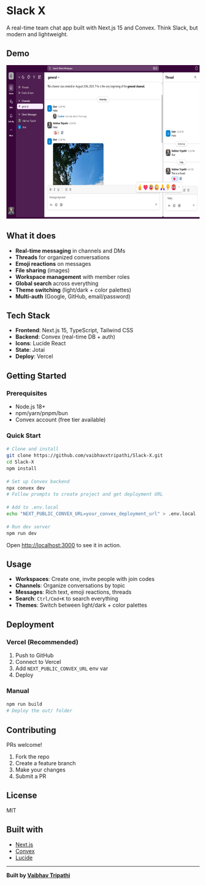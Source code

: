 # Slack X

A real-time team chat app built with Next.js 15 and Convex. Think Slack, but modern and lightweight.

## Demo

<img src='public/slack.png' alt='slack' width='700' height='400'>

## What it does

- **Real-time messaging** in channels and DMs
- **Threads** for organized conversations
- **Emoji reactions** on messages
- **File sharing** (images)
- **Workspace management** with member roles
- **Global search** across everything
- **Theme switching** (light/dark + color palettes)
- **Multi-auth** (Google, GitHub, email/password)

## Tech Stack

- **Frontend**: Next.js 15, TypeScript, Tailwind CSS
- **Backend**: Convex (real-time DB + auth)
- **Icons**: Lucide React
- **State**: Jotai
- **Deploy**: Vercel

## Getting Started

### Prerequisites

- Node.js 18+
- npm/yarn/pnpm/bun
- Convex account (free tier available)

### Quick Start

```bash
# Clone and install
git clone https://github.com/vaibhavxtripathi/Slack-X.git
cd Slack-X
npm install

# Set up Convex backend
npx convex dev
# Follow prompts to create project and get deployment URL

# Add to .env.local
echo "NEXT_PUBLIC_CONVEX_URL=your_convex_deployment_url" > .env.local

# Run dev server
npm run dev
```

Open [http://localhost:3000](http://localhost:3000) to see it in action.

## Usage

- **Workspaces**: Create one, invite people with join codes
- **Channels**: Organize conversations by topic
- **Messages**: Rich text, emoji reactions, threads
- **Search**: `Ctrl/Cmd+K` to search everything
- **Themes**: Switch between light/dark + color palettes

## Deployment

### Vercel (Recommended)

1. Push to GitHub
2. Connect to Vercel
3. Add `NEXT_PUBLIC_CONVEX_URL` env var
4. Deploy

### Manual

```bash
npm run build
# Deploy the out/ folder
```

## Contributing

PRs welcome!

1. Fork the repo
2. Create a feature branch
3. Make your changes
4. Submit a PR

## License

MIT

## Built with

- [Next.js](https://nextjs.org/)
- [Convex](https://convex.dev/)
- [Lucide](https://lucide.dev/)

---

**Built by [Vaibhav Tripathi](https://github.com/vaibhavxtripathi)**
